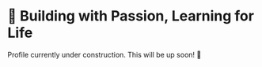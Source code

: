 # 💫 Building with Passion, Learning for Life

Profile currently under construction. This will be up soon! 🙂

<!--
**jasheloper/jasheloper** is a ✨ _special_ ✨ repository because its `README.md` (this file) appears on your GitHub profile.

Here are some ideas to get you started:

- 🔭 I’m currently working on ...
- 🌱 I’m currently learning ...
- 👯 I’m looking to collaborate on ...
- 🤔 I’m looking for help with ...
- 💬 Ask me about ...
- 📫 How to reach me: ...
- 😄 Pronouns: ...
- ⚡ Fun fact: ...


Hi, I'm Jashele! 👋 I’m a passionate problem-solver who thrives on leveraging my skills to elevate and refine online experiences. My approach is rooted in curiosity, creativity, and a drive to make a positive impact through technology.

<br><br>



## 💻 Latest Project

[Devjashele.tech](https://devjashele.tech/) - My personal portfolio website to showcase my technical work and career journey. It highlights my skills, projects, and professional story with a clean, modern design. It features social media–inspired touches like an online status and status update header.

**Technologies:** HTML, Tailwind CSS

![Portfolio project preview](/images/portfolio-project-preview.png)


<br><br>



## 🎥 Tech Content

I enjoy creating tech videos to share my career journey and connect with others in the tech industry, which has now grown to a community of **3,400+** subscribers.


### ⭐️ Featured Video:

Scribe is a handy AI tool for quickly creating documentation and step-by-step guides. In this video, I show a simple demo of how this tool works.

[![Watch the latest video](/images/scribe.png)](https://youtu.be/no2xIVDLD8Q)


<br><br>


## 💛 Contributions

My passion for technical content creation & storytelling has led to amazing opportunities to collaborate with the following companies.

<br>

![ScreenPal](/images/screenpal-1.png)

From time to time, I share some of my favorite software tools that I use via my YouTube tech channel. ScreenPal is one that I use to create all my screen recordings and GIFs. The ScreenPal team found my video and invited me to write a blog post to share more about how I use this tool in my everyday life.

[[View Article]](https://screenpal.com/blog/screenpal-for-remote-work-and-content-creation)

<br>

![Onymos](/images/onymos-1.png)

I previously wrote a blog post where I shared some HTML code nuggets that I find very useful. The team at Onymos really liked the post and invited me as a guest blogger.

[[View Article]](https://onymos.com/blog/mdn-code-nuggets-5-piece-meal/)

->